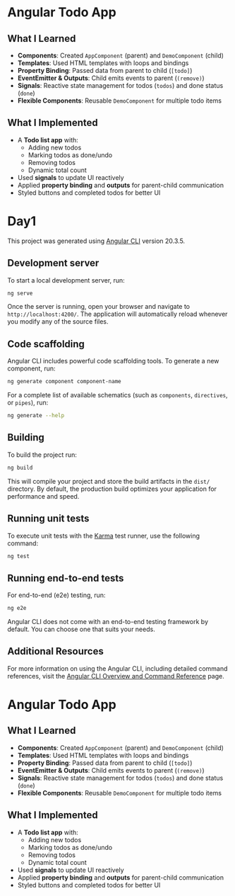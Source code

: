 # Angular Todo App

## What I Learned

- **Components**: Created `AppComponent` (parent) and `DemoComponent` (child)  
- **Templates**: Used HTML templates with loops and bindings  
- **Property Binding**: Passed data from parent to child (`[todo]`)  
- **EventEmitter & Outputs**: Child emits events to parent (`(remove)`)  
- **Signals**: Reactive state management for todos (`todos`) and done status (`done`)  
- **Flexible Components**: Reusable `DemoComponent` for multiple todo items  

## What I Implemented

- A **Todo list app** with:  
  - Adding new todos  
  - Marking todos as done/undo  
  - Removing todos  
  - Dynamic total count  
- Used **signals** to update UI reactively  
- Applied **property binding** and **outputs** for parent-child communication  
- Styled buttons and completed todos for better UI

# Day1

This project was generated using [Angular CLI](https://github.com/angular/angular-cli) version 20.3.5.

## Development server

To start a local development server, run:

```bash
ng serve
```

Once the server is running, open your browser and navigate to `http://localhost:4200/`. The application will automatically reload whenever you modify any of the source files.

## Code scaffolding

Angular CLI includes powerful code scaffolding tools. To generate a new component, run:

```bash
ng generate component component-name
```

For a complete list of available schematics (such as `components`, `directives`, or `pipes`), run:

```bash
ng generate --help
```

## Building

To build the project run:

```bash
ng build
```

This will compile your project and store the build artifacts in the `dist/` directory. By default, the production build optimizes your application for performance and speed.

## Running unit tests

To execute unit tests with the [Karma](https://karma-runner.github.io) test runner, use the following command:

```bash
ng test
```

## Running end-to-end tests

For end-to-end (e2e) testing, run:

```bash
ng e2e
```

Angular CLI does not come with an end-to-end testing framework by default. You can choose one that suits your needs.

## Additional Resources

For more information on using the Angular CLI, including detailed command references, visit the [Angular CLI Overview and Command Reference](https://angular.dev/tools/cli) page.





# Angular Todo App

## What I Learned

- **Components**: Created `AppComponent` (parent) and `DemoComponent` (child)  
- **Templates**: Used HTML templates with loops and bindings  
- **Property Binding**: Passed data from parent to child (`[todo]`)  
- **EventEmitter & Outputs**: Child emits events to parent (`(remove)`)  
- **Signals**: Reactive state management for todos (`todos`) and done status (`done`)  
- **Flexible Components**: Reusable `DemoComponent` for multiple todo items  

## What I Implemented

- A **Todo list app** with:  
  - Adding new todos  
  - Marking todos as done/undo  
  - Removing todos  
  - Dynamic total count  
- Used **signals** to update UI reactively  
- Applied **property binding** and **outputs** for parent-child communication  
- Styled buttons and completed todos for better UI
